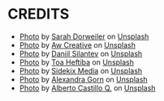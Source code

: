 # CREDITS

- [Photo](https://unsplash.com/photos/m2J105CzEAU) by [Sarah Dorweiler](https://unsplash.com/@sarahdorweiler) on [Unsplash](https://unsplash.com)
- [Photo](https://unsplash.com/photos/VGs8z60yT2c) by [Aw Creative](https://unsplash.com/@awcreativeut) on [Unsplash](https://unsplash.com)
- [Photo](https://unsplash.com/photos/nBuiLbz_j4A) by [Daniil Silantev](https://unsplash.com/@betagamma) on [Unsplash](https://unsplash.com)
- [Photo](https://unsplash.com/photos/FV3GConVSss) by [Toa Heftiba](https://unsplash.com/@heftiba) on [Unsplash](https://unsplash.com)
- [Photo](https://unsplash.com/photos/_AK42TQRyCw) by [Sidekix Media](https://unsplash.com/@sidekix) on [Unsplash](https://unsplash.com)
- [Photo](https://unsplash.com/photos/JIUjvqe2ZHg) by [Alexandra Gorn](https://unsplash.com/@alexagorn) on [Unsplash](https://unsplash.com)
- [Photo](https://unsplash.com/photos/mx4mSkK9zeo) by [Alberto Castillo Q.](https://unsplash.com/@alcasqui) on [Unsplash](https://unsplash.com)
